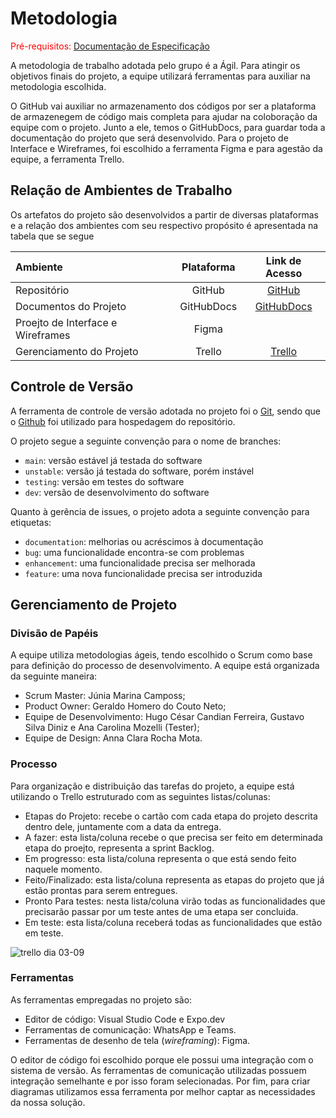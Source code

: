 
# Metodologia

<span style="color:red">Pré-requisitos: <a href="2-Especificação do Projeto.md"> Documentação de Especificação</a></span>

A metodologia de trabalho adotada pelo grupo é a Ágil. Para atingir os objetivos finais do projeto, a equipe utilizará ferramentas para auxiliar na metodologia escolhida.

O GitHub vai auxiliar no armazenamento dos códigos por ser a plataforma de armazenegem de código mais completa para ajudar na coloboração da equipe com o projeto. Junto a ele, temos o GitHubDocs, para guardar toda a documentação do projeto que será desenvolvido. Para o projeto de Interface e Wireframes, foi escolhido a ferramenta Figma e para agestão da equipe, a ferramenta Trello.

## Relação de Ambientes de Trabalho

Os artefatos do projeto são desenvolvidos a partir de diversas plataformas e a relação dos ambientes com seu respectivo propósito é apresentada na tabela que se segue

Ambiente|Plataforma|Link de Acesso
|:--------|:-----------:|:---------------:|
|Repositório|GitHub|[GitHub](https://github.com/ICEI-PUC-Minas-PMV-ADS/pmv-ads-2023-2-e3-proj-mov-t3-time2-app) |
|Documentos do Projeto|GitHubDocs| [GitHubDocs](https://github.com/ICEI-PUC-Minas-PMV-ADS/pmv-ads-2023-2-e3-proj-mov-t3-time2-app/tree/main/docs) |
|Proejto de Interface e Wireframes| Figma|   |
|Gerenciamento do Projeto|Trello| [Trello](https://trello.com/b/vNUtJv4M/projeto-2-semestre-2023-puc) |

## Controle de Versão

A ferramenta de controle de versão adotada no projeto foi o
[Git](https://git-scm.com/), sendo que o [Github](https://github.com)
foi utilizado para hospedagem do repositório.

O projeto segue a seguinte convenção para o nome de branches:

- `main`: versão estável já testada do software
- `unstable`: versão já testada do software, porém instável
- `testing`: versão em testes do software
- `dev`: versão de desenvolvimento do software

Quanto à gerência de issues, o projeto adota a seguinte convenção para
etiquetas:

- `documentation`: melhorias ou acréscimos à documentação
- `bug`: uma funcionalidade encontra-se com problemas
- `enhancement`: uma funcionalidade precisa ser melhorada
- `feature`: uma nova funcionalidade precisa ser introduzida

## Gerenciamento de Projeto

### Divisão de Papéis

A equipe utiliza metodologias ágeis, tendo escolhido o Scrum como base para definição do processo de desenvolvimento. A equipe está organizada da seguinte maneira:

- Scrum Master: Júnia Marina Camposs;
- Product Owner: Geraldo Homero do Couto Neto;
- Equipe de Desenvolvimento: Hugo César Candian Ferreira, Gustavo Silva Diniz e Ana Carolina Mozelli (Tester);
- Equipe de Design: Anna Clara Rocha Mota.

### Processo

Para organização e distribuição das tarefas do projeto, a equipe está utilizando o Trello estruturado com as seguintes listas/colunas: 

- Etapas do Projeto: recebe o cartão com cada etapa do projeto descrita dentro dele, juntamente com a data da entrega.
- A fazer: esta lista/coluna recebe o que precisa ser feito em determinada etapa do proejto, representa a sprint Backlog.
- Em progresso: esta lista/coluna representa o que está sendo feito naquele momento.
- Feito/Finalizado: esta lista/coluna representa as etapas do projeto que já estão prontas para serem entregues.
- Pronto Para testes: nesta lista/coluna virão todas as funcionalidades que precisarão passar por um teste antes de uma etapa ser concluida.
- Em teste: esta lista/coluna receberá todas as funcionalidades que estão em teste.

![trello dia 03-09](https://github.com/ICEI-PUC-Minas-PMV-ADS/pmv-ads-2023-2-e3-proj-mov-t3-time2-app/assets/113808083/b25ab9a6-2f75-4711-bac9-819ea8178418)

### Ferramentas

As ferramentas empregadas no projeto são:

- Editor de código: Visual Studio Code e Expo.dev
- Ferramentas de comunicação: WhatsApp e Teams.
- Ferramentas de desenho de tela (_wireframing_): Figma.

O editor de código foi escolhido porque ele possui uma integração com o sistema de versão. As ferramentas de comunicação utilizadas possuem integração semelhante e por isso foram selecionadas. Por fim, para criar diagramas utilizamos essa ferramenta por melhor captar as necessidades da nossa solução.


